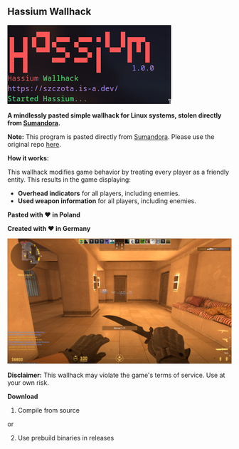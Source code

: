 ## Hassium Wallhack 
![alt text](assets/ui.png)

**A mindlessly pasted simple wallhack for Linux systems, stolen directly from [Sumandora](https://github.com/Sumandora/).**

**Note:** This program is pasted directly from [Sumandora](https://github.com/Sumandora/). Please use the original repo [here](https://github.com/Sumandora/cs2_one_byte_wallhack).

**How it works:**

This wallhack modifies game behavior by treating every player as a friendly entity. 
This results in the game displaying:

* **Overhead indicators** for all players, including enemies.
* **Used weapon information** for all players, including enemies.

**Pasted with ❤️ in Poland**

**Created with ❤️ in Germany**

![alt text](assets/ingame.png)

**Disclaimer:** This wallhack may violate the game's terms of service. Use at your own risk.

**Download**

1. Compile from source

or

2. Use prebuild binaries in releases
